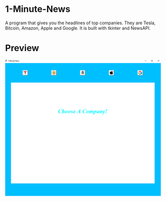 # 1-Minute-News
A program that gives you the headlines of top companies. They are Tesla, Bitcoin, Amazon, Apple and Google. It is built with tkinter and NewsAPI.
# Preview
<img src="preview.png">
